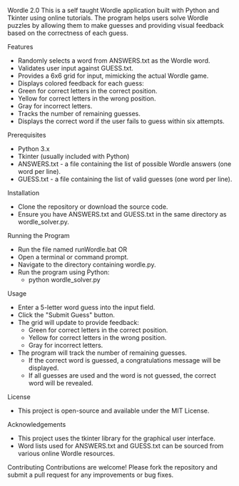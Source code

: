 Wordle 2.0
This is a self taught Wordle application built with Python and Tkinter using online tutorials. The program helps users solve Wordle puzzles by allowing them to make guesses and providing visual feedback based on the correctness of each guess.

Features
- Randomly selects a word from ANSWERS.txt as the Wordle word.
- Validates user input against GUESS.txt.
- Provides a 6x6 grid for input, mimicking the actual Wordle game.
- Displays colored feedback for each guess:
- Green for correct letters in the correct position.
- Yellow for correct letters in the wrong position.
- Gray for incorrect letters.
- Tracks the number of remaining guesses.
- Displays the correct word if the user fails to guess within six attempts.

Prerequisites
- Python 3.x
- Tkinter (usually included with Python)
- ANSWERS.txt - a file containing the list of possible Wordle answers (one word per line).
- GUESS.txt - a file containing the list of valid guesses (one word per line).

Installation
- Clone the repository or download the source code.
- Ensure you have ANSWERS.txt and GUESS.txt in the same directory as wordle_solver.py.

Running the Program
- Run the file named runWordle.bat
OR
- Open a terminal or command prompt.
- Navigate to the directory containing wordle.py.
- Run the program using Python:
    - python wordle_solver.py

Usage
- Enter a 5-letter word guess into the input field.
- Click the "Submit Guess" button.
- The grid will update to provide feedback:
  - Green for correct letters in the correct position.
  - Yellow for correct letters in the wrong position.
  - Gray for incorrect letters.
- The program will track the number of remaining guesses.
  - If the correct word is guessed, a congratulations message will be displayed.
  - If all guesses are used and the word is not guessed, the correct word will be revealed.

License
- This project is open-source and available under the MIT License.

Acknowledgements
- This project uses the tkinter library for the graphical user interface.
- Word lists used for ANSWERS.txt and GUESS.txt can be sourced from various online Wordle resources.

Contributing
Contributions are welcome! Please fork the repository and submit a pull request for any improvements or bug fixes.
